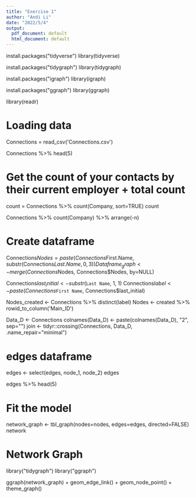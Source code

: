 ```yaml
---
title: "Exercise 1"
author: "Andi Li"
date: "2022/5/4"
output:
  pdf_document: default
  html_document: default
---
```

install.packages("tidyverse")
library(tidyverse)

install.packages("tidygraph")
library(tidygraph)

install.packages("igraph")
library(igraph)

install.packages("ggraph")
library(ggraph)

library(readr)

# Loading data
Connections = read_csv('Connections.csv')

Connections %>% head(5)

# Get the count of your contacts by their current employer + total count
count = Connections %>% count(Company, sort=TRUE)
count

Connections %>% 
  count(Company) %>% 
  arrange(-n)

# Create dataframe
Connections$Nodes = paste(Connections$First.Name, substr(Connections$Last.Name,0,3))
Dataframe_graph <- merge(Connections$Nodes, Connections$Nodes, by=NULL)

Connections$last_initial <- substr($`Last Name`, 1, 1)
Connections$label <- paste(Connections$`First Name`, Connections$last_initial)

Nodes_created <- Connections %>% distinct(label)
Nodes <- created %>% rowid_to_column('Main_ID')

Data_D <- Connections
colnames(Data_D) <- paste(colnames(Data_D), "2", sep="")
join <- tidyr::crossing(Connections, Data_D, .name_repair="minimal")

# edges dataframe
edges <- select(edges, node_1, node_2)
edges

edges %>% head(5)

# Fit the model
network_graph <- tbl_graph(nodes=nodes, edges=edges, directed=FALSE)
network

# Network Graph
library("tidygraph")
library("ggraph")

ggraph(network_graph) + geom_edge_link() + geom_node_point() + theme_graph()

